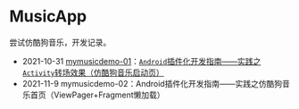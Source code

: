 # MusicApp
尝试仿酷狗音乐，开发记录。

- 2021-10-31 [mymusicdemo-01](https://github.com/baiyazi/MusicApp/tree/main/mymusicdemo-01)：[`Android`插件化开发指南——实践之`Activity`转场效果（仿酷狗音乐启动页）](https://blog.csdn.net/qq_26460841/article/details/121061646)
- 2021-11-9 mymusicdemo-02：Android插件化开发指南——实践之仿酷狗音乐首页（ViewPager+Fragment懒加载）

